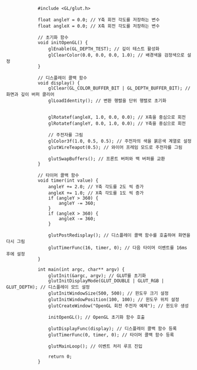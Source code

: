                 
                #include <GL/glut.h>
                
                float angleY = 0.0; // Y축 회전 각도를 저장하는 변수
                float angleX = 0.0; // X축 회전 각도를 저장하는 변수
                
                // 초기화 함수
                void initOpenGL() {
                    glEnable(GL_DEPTH_TEST); // 깊이 테스트 활성화
                    glClearColor(0.0, 0.0, 0.0, 1.0); // 배경색을 검정색으로 설정
                }
                
                // 디스플레이 콜백 함수
                void display() {
                    glClear(GL_COLOR_BUFFER_BIT | GL_DEPTH_BUFFER_BIT); // 화면과 깊이 버퍼 클리어
                    glLoadIdentity(); // 변환 행렬을 단위 행렬로 초기화
                    
                    
                    glRotatef(angleX, 1.0, 0.0, 0.0); // X축을 중심으로 회전
                    glRotatef(angleY, 0.0, 1.0, 0.0); // Y축을 중심으로 회전
                    
                    // 주전자를 그림
                    glColor3f(1.0, 0.5, 0.5); // 주전자의 색을 붉은색 계열로 설정
                    glutWireTeapot(0.5); // 와이어 프레임 모드로 주전자를 그림
                    
                    glutSwapBuffers(); // 프론트 버퍼와 백 버퍼를 교환
                }
                
                // 타이머 콜백 함수
                void timer(int value) {
                    angleY += 2.0; // Y축 각도를 2도 씩 증가
                    angleX += 1.0; // X축 각도를 1도 씩 증가
                    if (angleY > 360) {
                        angleY -= 360;
                    }
                    if (angleX > 360) {
                        angleX -= 360;
                    }
                    
                    glutPostRedisplay(); // 디스플레이 콜백 함수를 호출하여 화면을 다시 그림
                    glutTimerFunc(16, timer, 0); // 다음 타이머 이벤트를 16ms 후에 설정
                }
                
                int main(int argc, char** argv) {
                    glutInit(&argc, argv); // GLUT를 초기화
                    glutInitDisplayMode(GLUT_DOUBLE | GLUT_RGB | GLUT_DEPTH); // 디스플레이 모드 설정
                    glutInitWindowSize(500, 500); // 윈도우 크기 설정
                    glutInitWindowPosition(100, 100); // 윈도우 위치 설정
                    glutCreateWindow("OpenGL 회전 주전자 예제"); // 윈도우 생성
                    
                    initOpenGL(); // OpenGL 초기화 함수 호출
                    
                    glutDisplayFunc(display); // 디스플레이 콜백 함수 등록
                    glutTimerFunc(0, timer, 0); // 타이머 콜백 함수 등록
                    
                    glutMainLoop(); // 이벤트 처리 루프 진입
                    
                    return 0;
                }
